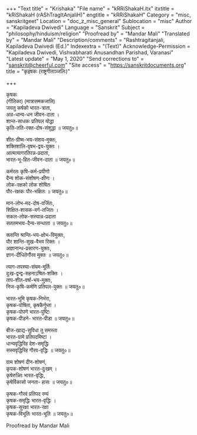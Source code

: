 +++
"Text title" = "Krishaka"
"File name" = "kRRiShakaH.itx"
itxtitle = "kRiShakaH (rAShTragItAnjaliH)"
engtitle = "kRRiShakaH"
Category = "misc, sanskritgeet"
Location = "doc_z_misc_general"
Sublocation = "misc"
Author = "Kapiladeva Dwivedi"
Language = "Sanskrit"
Subject = "philosophy/hinduism/religion"
"Proofread by" = "Mandar Mali"
"Translated by" = "Mandar Mali"
"Description/comments" = "Rashtragitanjali, Kapiladeva Dwivedi (Ed.)"
Indexextra = "(Text)"
Acknowledge-Permission = "Kapiladeva Dwivedi, Vishvabharati Anusandhan Parishad, Varanasi"
"Latest update" = "May 1, 2020"
"Send corrections to" = "sanskrit@cheerful.com"
"Site access" = "https://sanskritdocuments.org"
title = "कृइषकः (राष्ट्रगीताञ्जलिः)"

+++
  
 कृषकः   
(गीतिका) (मात्रासमकजाति)  
जयतु कर्षको भारत-त्राता,  
     अन्न-धान्य-धन जीवन-दाता ।  
शान्त-साधकः प्रतिपल योद्धा  
     कृति-तति-रक्त-दोष-संशुद्धा ॥ जयतु०॥  
  
शीत-ग्रीष्म-भय-संशय-मुक्तः,  
     शक्तिशालि-वृषभ-द्वय-युक्तः ।  
आत्मत्यागरतिरन्न-प्रदाता,  
     भारत-भू-हित-जीवन-दाता ॥ जयतु०॥  
  
कर्मरतः कृषि-कर्म-प्रवीणो  
     दैन्य शोक-संशोषण-क्षीणः ।  
लोक-रक्षको लोक शोषितः  
     पौर-रक्षकः पौर-भक्षितः ॥ जयतु०॥  
  
मान-लोभ-मद-दोष-वर्जितः,  
     शिक्षित-शासक-वर्ग-तजितः ।  
सकल-लोक-सस्यान्न-प्रदाता  
     सततमभाव-दैन्य-सन्धाता ॥ जयतु०॥  
  
क्लान्ति श्रान्ति-भय-क्षोभ-विमुक्तः,  
     पौर शान्ति-सुख-वैभव रिक्तः ।  
अज्ञानान्ध-प्रसारण-युक्तः,  
     ज्ञान-दीधितेर्गौरव मुक्तः ॥ जयतु०॥  
  
त्याग-तपस्या-संयम-मूर्तिः  
     दुःख-द्वन्द्व-सहनाऽश्रित-शक्तिः ।  
ताप-शीत-वर्षा-भय-मुक्तः,  
     निज-कृषि-कर्मणि प्रतिपल-युक्तः ॥ जयतु०॥  
  
भारत-भूमि कृषक-निर्भरा,  
     कृषक-पोषिता, कृषकैर्गुप्ता ।  
कृषक-पोपणे भारत-पुष्टिः  
     कृषक-पीडने- भारत-पीडा ॥ जयतु०॥  
  
बीज-खाद्य-सुविधा तु समस्ता  
     भारत-ग्रामे प्रतिपदमिष्टा ।  
धान्यवृद्धिरिह देश-समृद्धिः  
     सस्यवृद्धिरिह गौरव-वृद्धिः ॥ जयतु०॥  
  
ग्राम शोषणं दीन-शोषणं,  
     कृपक-शोषणं भारत-दुःखम् ।  
कृषेरुन्न्तिः भारत-वृद्धिः,  
     कृषेर्विकासो जनता- हासः ॥ जयतु०॥  
  
कृषक-गौरवं प्रतिपद रम्यं  
     कृषक-समृद्धिः भारत-वृद्धिः ।  
कृषक-सुरक्षा भारत-रक्षा  
     कृषक-विभूतिः भारत-भूति ॥ जयतु०॥  
  
  
Proofread by Mandar Mali   
  
